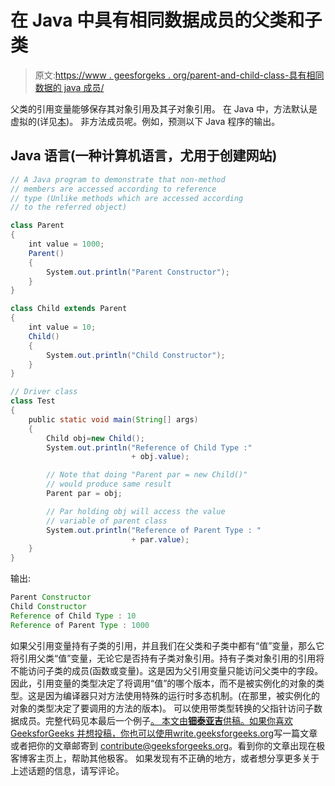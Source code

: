 # 在 Java 中具有相同数据成员的父类和子类

> 原文:[https://www . geesforgeks . org/parent-and-child-class-具有相同数据的 java 成员/](https://www.geeksforgeeks.org/parent-and-child-classes-having-same-data-member-in-java/)

父类的引用变量能够保存其对象引用及其子对象引用。
在 Java 中，方法默认是虚拟的(详见[本](https://www.geeksforgeeks.org/g-fact-43/))。
非方法成员呢。例如，预测以下 Java 程序的输出。

## Java 语言(一种计算机语言，尤用于创建网站)

```java
// A Java program to demonstrate that non-method
// members are accessed according to reference
// type (Unlike methods which are accessed according
// to the referred object)

class Parent
{
    int value = 1000;
    Parent()
    {
        System.out.println("Parent Constructor");
    }
}

class Child extends Parent
{
    int value = 10;
    Child()
    {
        System.out.println("Child Constructor");
    }
}

// Driver class
class Test
{
    public static void main(String[] args)
    {
        Child obj=new Child();
        System.out.println("Reference of Child Type :"
                           + obj.value);

        // Note that doing "Parent par = new Child()"
        // would produce same result
        Parent par = obj;

        // Par holding obj will access the value
        // variable of parent class
        System.out.println("Reference of Parent Type : "
                           + par.value);
    }
}
```

输出:

```java
Parent Constructor
Child Constructor
Reference of Child Type : 10
Reference of Parent Type : 1000
```

如果父引用变量持有子类的引用，并且我们在父类和子类中都有“值”变量，那么它将引用父类“值”变量，无论它是否持有子类对象引用。持有子类对象引用的引用将不能访问子类的成员(函数或变量)。这是因为父引用变量只能访问父类中的字段。因此，引用变量的类型决定了将调用“值”的哪个版本，而不是被实例化的对象的类型。这是因为编译器只对方法使用特殊的运行时多态机制。(在那里，被实例化的对象的类型决定了要调用的方法的版本)。
可以使用带类型转换的父指针访问子数据成员。完整代码见本最后一个例子[。
本文由**钿泰亚吉**供稿。如果你喜欢 GeeksforGeeks 并想投稿，你也可以使用](https://www.geeksforgeeks.org/java-instanceof-and-its-applications/)[write.geeksforgeeks.org](https://write.geeksforgeeks.org)写一篇文章或者把你的文章邮寄到 contribute@geeksforgeeks.org。看到你的文章出现在极客博客主页上，帮助其他极客。
如果发现有不正确的地方，或者想分享更多关于上述话题的信息，请写评论。